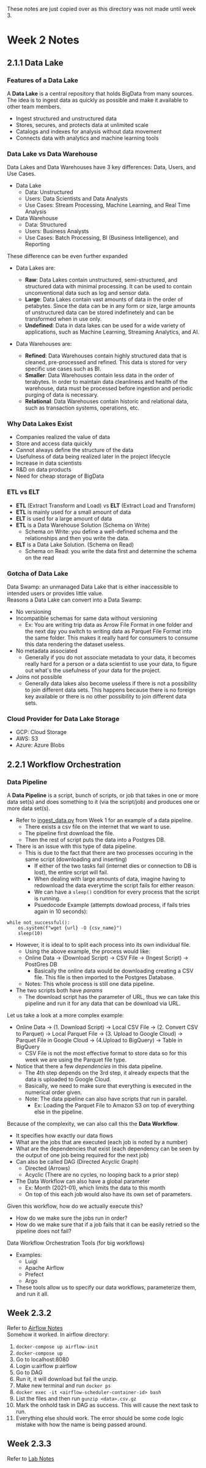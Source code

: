 These notes are just copied over as this directory was not made until week 3.
# Week 2 Notes
## 2.1.1 Data Lake
### Features of a Data Lake
A **Data Lake** is a central repository that holds BigData from many sources. The idea is to ingest data as quickly as possible and make it available to other team members.
- Ingest structured and unstructured data
- Stores, secures, and protects data at unlimited scale
- Catalogs and indexes for analysis without data movement
- Connects data with analytics and machine learning tools

### Data Lake vs Data Warehouse
Data Lakes and Data Warehouses have 3 key differences: Data, Users, and Use Cases.
- Data Lake
    - Data: Unstructured
    - Users: Data Scientists and Data Analysts
    - Use Cases: Stream Processing, Machine Learning, and Real Time Analysis
- Data Warehouse
    - Data: Structured
    - Users: Business Analysts
    - Use Cases: Batch Processing, BI (Business Intelligence), and Reporting

These difference can be even further expanded
- Data Lakes are:
    - **Raw**: Data Lakes contain unstructured, semi-structured, and structured data with minimal processing. It can be used to contain unconventional data such as log and sensor data.
    - **Large**: Data Lakes contain vast amounts of data in the order of petabytes. Since the data can be in any form or size, large amounts of unstructured data can be stored indefinetely and can be transformed when in use only.
    - **Undefined**: Data in data lakes can be used for a wide variety of applications, such as Machine Learning, Streaming Analytics, and AI.

- Data Warehouses are:
    - **Refined**: Data Warehouses contain highly structured data that is cleaned, pre-processed and refined. This data is stored for very specific use cases such as BI.
    - **Smaller**: Data Warehouses contain less data in the order of terabytes. In order to maintain data cleanliness and health of the warehouse, data must be processed before ingestion and periodic purging of data is necessary.
    - **Relational**: Data Warehouses contain historic and relational data, such as transaction systems, operations, etc.

### Why Data Lakes Exist
- Companies realized the value of data
- Store and access data quickly
- Cannot always define the structure of the data
- Usefulness of data being realized later in the project lifecycle
- Increase in data scientists
- R&D on data products
- Need for cheap storage of BigData

### ETL vs ELT
- **ETL** (Extract Transform and Load) vs **ELT** (Extract Load and Transform)
- **ETL** is mainly used for a small amount of data
- **ELT** is used for a large amount of data
- **ETL** is a Data Warehouse Solution (Schema on Write)
    - Schema on Write: you define a well-defined schema and the relationships and then you write the data.
-  **ELT** is a Data Lake Solution. (Schema on Read)
    - Schema on Read: you write the data first and determine the schema on the read

### Gotcha of Data Lake
Data Swamp: an unmanaged Data Lake that is either inaccessible to intended users or provides little value.\
Reasons a Data Lake can convert into a Data Swamp:
- No versioning
- Incompatible schemas for same data without versioning
    - Ex: You are writing trip data as Arrow File Format in one folder and the next day you switch to writing data as Parquet File Format into the same folder. This makes it really hard for consumers to consume this data rendering the dataset useless.
- No metadata associated
    - Generally if you do not associate metadata to your data, it becomes really hard for a person or a data scientist to use your data, to figure out what's the usefulness of your data for the project.
- Joins not possible
    - Generally data lakes also become useless if there is not a possibility to join different data sets. This happens because there is no foreign key available or there is no other possibility to join different data sets.

### Cloud Provider for Data Lake Storage
- GCP: Cloud Storage
- AWS: S3
- Azure: Azure Blobs

## 2.2.1 Workflow Orchestration
### Data Pipeline
A **Data Pipeline** is a script, bunch of scripts, or job that takes in one or more data set(s) and does something to it (via the script/job) and produces one or more data set(s).
- Refer to [ingest_data.py](https://github.com/rahulchaky/data-eng-camp/blob/main/week_1_basics_n_setup/docker_sql/ingest_data.py) from Week 1 for an example of a data pipeline.
    - There exists a csv file on the internet that we want to use.
    - The pipeline first download the file.
    - Then the rest of script puts the data into a Postgres DB.
- There is an issue with this type of data pipeline.
    - This is due to the fact that there are two processes occuring in the same script (downloading and inserting)
        - If either of the two tasks fail (internet dies or connection to DB is lost), the entire script will fail.
        - When dealing with large amounts of data, imagine having to redownload the data everytime the script fails for either reason.
        - We can have a `sleep()` condition for every process that the script is running.
        - Psuedocode Example (attempts dowload process, if fails tries again in 10 seconds):
```
while not_successful():
    os.system(f"wget {url} -O {csv_name}")
    sleep(10)
```
- However, it is ideal to to split each process into its own individual file.
    - Using the above example, the process would like:
    - Online Data -> (Download Script) -> CSV File -> (Ingest Script) -> PostGres DB
        - Basically the online data would be downloading creating a CSV file. This file is then imported to the Postgres Database.
    - Notes: This whole process is still one data pipeline.
- The two scripts both have *params*
    - The download script has the parameter of URL, thus we can take this pipeline and run it for any data that can be download via URL.

Let us take a look at a more complex example:
- Online Data -> (1. Download Script) -> Local CSV File -> (2. Convert CSV to Parquet) -> Local Parquet File -> (3. Upload to Google Cloud) -> Parquet File in Google Cloud -> (4.Upload to BigQuery) -> Table in BigQuery
    - CSV File is not the most effective format to store data so for this week we are using the Parquet file type.
- Notice that there a few *dependencies* in this data pipeline.
    - The 4th step depends on the 3rd step, it already expects that the data is uploaded to Google Cloud.
    - Basically, we need to make sure that everything is executed in the numerical order given.
    - Note: The data pipeline can also have scripts that run in parallel.
        - Ex: Loading the Parquet File to Amazon S3 on top of everything else in the pipeline.

Because of the complexity, we can also call this the **Data Workflow**.
- It specifies how exactly our data flows
- What are the jobs that are executed (each job is noted by a number)
- What are the dependencies that exist (each dependency can be seen by the output of one job being required for the next job)
- Can also be called DAG (Directed Acyclic Graph)
    - Directed (Arrows)
    - Acyclic (There are no cycles, no looping back to a prior step)
- The Data Workflow can also have a global parameter
    - Ex: Month (2021-01), which limits the data to this month
    - On top of this each job would also have its own set of parameters.

Given this workflow, how do we actually execute this?
- How do we make sure the jobs run in order?
- How do we make sure that if a job fails that it can be easily retried so the pipeline does not fail?


Data Workflow Orchestration Tools (for big workflows)
- Examples:
    - Luigi
    - Apache Airflow
    - Prefect
    - Argo
- These tools allow us to specify our data workflows, parameterize them, and run it all.

## Week 2.3.2
Refer to [Airflow Notes](https://github.com/rahulchaky/data-eng-camp/tree/main/week_2_data_ingestion/airflow/docs/1_concepts.md)\
Somehow it worked. In airflow directory:
1. `docker-compose up airflow-init`
2. `docker-compose up`
3. Go to localhost:8080
4. Login u:airflow p:airflow
5. Go to DAG
6. Run it, it will download but fail the unzip.
7. Make new terminal and run `docker ps`
8. `docker exec -it <airflow-scheduler-container-id> bash`
9. List the files and then run `gunzip <data>.csv.gz`
10. Mark the onhold task in DAG as success. This will cause the next task to run.
11. Everything else should work.
The error should be some code logic mistake with how the name is being passed around.

## Week 2.3.3
Refer to [Lab Notes](https://github.com/rahulchaky/data-eng-camp/tree/main/week_2_data_ingestion/airflow/lab/README.md)

